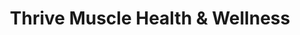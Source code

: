 ---
title: "Thrive Muscle Health & Wellness"
url: /warman/thrive-muscle-health-und-wellness/
shop: Massage
---